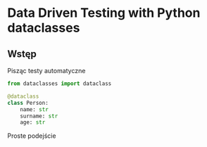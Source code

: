 # Data Driven Testing with Python dataclasses


## Wstęp
Pisząc testy automatyczne

```python
from dataclasses import dataclass

@dataclass
class Person:
    name: str
    surname: str
    age: str
```

Proste podejście